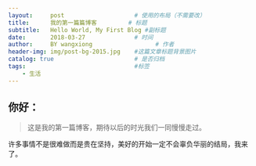 ```yaml
---
layout:     post                    # 使用的布局（不需要改）
title:      我的第一篇篇博客         # 标题 
subtitle:   Hello World, My First Blog #副标题
date:       2018-03-27              # 时间
author:     BY wangxiong                  # 作者
header-img: img/post-bg-2015.jpg    #这篇文章标题背景图片
catalog: true                       # 是否归档
tags:                               #标签
    - 生活
---
```


## 你好：
>这是我的第一篇博客，期待以后的时光我们一同慢慢走过。

许多事情不是很难做而是贵在坚持，美好的开始一定不会辜负华丽的结局，我来了。

